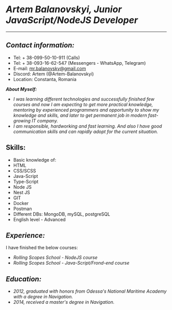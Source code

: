 # *Artem Balanovskyi, Junior JavaScript/NodeJS Developer*
---------------
## *Contact information:*

* Tel: + 38-099-50-10-911 (Calls)
* Tel: + 38-093-16-62-547 (Messengers - WhatsApp, Telegram)
* E-mail: mr.balanovsky@gmail.com
* Discord: Artem (@Artem-Balanovskyi)
* Location: Constanta, Romania

 *__About Myself:__*

- *I was learning different technologies and successfully finished few courses and now I am expecting to get more practical knowledge, mentoring by experienced programmers and opportunity to show my knowledge and skills, and later to get permanent job in modern fast-growing IT company.*
- *I am responsible, hardworking and fast learning. And also I have good communication skills and can rapidly adopt for the current situation.*

## Skills:
* Basic knowledge of:
* HTML
* CSS/SCSS
* Java-Script
* Type-Script
* Node JS
* Nest JS
* GIT
* Docker
* Postman
* Different DBs: MongoDB, mySQL, postgreSQL
* English level - Advanced

## *Experience:*
I have finished the below courses:
- *Rolling Scopes School - NodeJS course*
- *Rolling Scopes School - Java-Script/Frond-end course*

## *Education:*
- *2012, graduated with honors from Odessa's National Maritime Academy with a degree in Navigation.*
- *2014, received a master's degree in Navigation.*